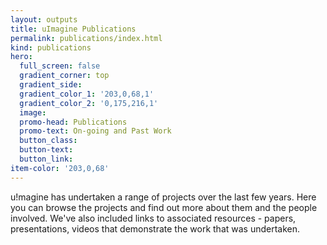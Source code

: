 ```yaml
---
layout: outputs
title: uImagine Publications
permalink: publications/index.html
kind: publications
hero:
  full_screen: false
  gradient_corner: top
  gradient_side:
  gradient_color_1: '203,0,68,1'
  gradient_color_2: '0,175,216,1'
  image:
  promo-head: Publications
  promo-text: On-going and Past Work
  button_class:
  button-text:
  button_link:
item-color: '203,0,68'
---
```


u!magine has undertaken a range of projects over the last few years. Here you can browse the projects and find out more about them and the people involved. We've also included links to associated resources - papers, presentations, videos that demonstrate the work that was undertaken.
